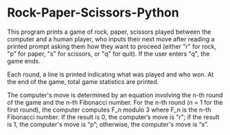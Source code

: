 # Rock-Paper-Scissors-Python

This program prints a game of rock, paper, scissors played between the computer and a human player, who inputs their next move after reading a printed prompt asking them how they want to proceed (either "r" for rock, "p" for paper, "s" for scissors, or "q" for quit). If the user enters "q", the game ends. 

Each round, a line is printed indicating what was played and who won. At the end of the game, total game statistics are printed.

The computer's move is determined by an equation involving the n-th round of the game and the n-th Fibonacci number. For the n-th round (n = 1 for the first round), the computer computes F_n modulo 3 where F_n is the n-th Fibonacci number. If the result is 0, the computer’s move is "r"; if the result is 1, the computer's move is “p”; otherwise, the computer's move is “s”.
